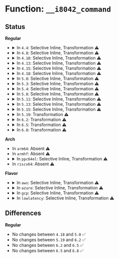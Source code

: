 # Function: <code>__i8042_command</code>

## Status
<b>Regular</b>
<ul>
<li>
<details>
<summary>In <code>4.4</code>: Selective Inline, Transformation ⚠️</summary>

**Collision:** Unique Static

**Inline:** Selective

**Transformation:** True

**Instances:**

```
In drivers/input/serio/i8042.c (ffffffff816650a0)
Location: drivers/input/serio/i8042.c:269
Inline: True
Inline callers:
  - drivers/input/serio/i8042.c:i8042_command
Direct callers:
  - drivers/input/serio/i8042.c:i8042_command
```
**Symbols:**

```
ffffffff816650a0-ffffffff8166525d: __i8042_command.part.1 (STB_LOCAL)
```
</details>
</li>
<li>
<details>
<summary>In <code>4.8</code>: Selective Inline, Transformation ⚠️</summary>

**Collision:** Unique Static

**Inline:** Selective

**Transformation:** True

**Instances:**

```
In drivers/input/serio/i8042.c (ffffffff816c5572)
Location: drivers/input/serio/i8042.c:269
Inline: True
Inline callers:
  - drivers/input/serio/i8042.c:i8042_command
Direct callers:
  - drivers/input/serio/i8042.c:i8042_command
```
**Symbols:**

```
ffffffff816c52e0-ffffffff816c54ab: __i8042_command.part.1 (STB_LOCAL)
```
</details>
</li>
<li>
<details>
<summary>In <code>4.10</code>: Selective Inline, Transformation ⚠️</summary>

**Collision:** Unique Static

**Inline:** Selective

**Transformation:** True

**Instances:**

```
In drivers/input/serio/i8042.c (ffffffff816f3592)
Location: drivers/input/serio/i8042.c:299
Inline: True
Inline callers:
  - drivers/input/serio/i8042.c:i8042_command
Direct callers:
  - drivers/input/serio/i8042.c:i8042_command
```
**Symbols:**

```
ffffffff816f3300-ffffffff816f34cb: __i8042_command.part.1 (STB_LOCAL)
```
</details>
</li>
<li>
<details>
<summary>In <code>4.13</code>: Selective Inline, Transformation ⚠️</summary>

**Collision:** Unique Static

**Inline:** Selective

**Transformation:** True

**Instances:**

```
In drivers/input/serio/i8042.c (ffffffff81708f32)
Location: drivers/input/serio/i8042.c:299
Inline: True
Inline callers:
  - drivers/input/serio/i8042.c:i8042_command
Direct callers:
  - drivers/input/serio/i8042.c:i8042_command
```
**Symbols:**

```
ffffffff81708bd0-ffffffff81708dd1: __i8042_command.part.1 (STB_LOCAL)
```
</details>
</li>
<li>
<details>
<summary>In <code>4.15</code>: Selective Inline, Transformation ⚠️</summary>

**Collision:** Unique Static

**Inline:** Selective

**Transformation:** True

**Instances:**

```
In drivers/input/serio/i8042.c (ffffffff8177a0e2)
Location: drivers/input/serio/i8042.c:299
Inline: True
Inline callers:
  - drivers/input/serio/i8042.c:i8042_command
Direct callers:
  - drivers/input/serio/i8042.c:i8042_command
```
**Symbols:**

```
ffffffff81779dc0-ffffffff81779fc1: __i8042_command.part.1 (STB_LOCAL)
```
</details>
</li>
<li>
<details>
<summary>In <code>4.18</code>: Selective Inline, Transformation ⚠️</summary>

```c
int __i8042_command(unsigned char *param, int command);
```

**Collision:** Unique Static

**Inline:** Selective

**Transformation:** True

**Instances:**

```
In drivers/input/serio/i8042.c (0)
Location: drivers/input/serio/i8042.c:299
Inline: True
Direct callers:
  - drivers/input/serio/i8042.c:i8042_probe
  - drivers/input/serio/i8042.c:i8042_command
```
**Symbols:**

```
ffffffff817ba900-ffffffff817baa68: __i8042_command (STB_LOCAL)
ffffffff817bb7f9-ffffffff817bb8cc: __i8042_command.cold.13 (STB_LOCAL)
```
</details>
</li>
<li>
<details>
<summary>In <code>5.0</code>: Selective Inline, Transformation ⚠️</summary>

```c
int __i8042_command(unsigned char *param, int command);
```

**Collision:** Unique Static

**Inline:** Selective

**Transformation:** True

**Instances:**

```
In drivers/input/serio/i8042.c (ffffffff817e1dba)
Location: drivers/input/serio/i8042.c:299
Inline: True
Direct callers:
  - drivers/input/serio/i8042.c:i8042_probe
  - drivers/input/serio/i8042.c:i8042_command
```
**Symbols:**

```
ffffffff817e1d70-ffffffff817e1ed8: __i8042_command (STB_LOCAL)
ffffffff817e2c54-ffffffff817e2d27: __i8042_command.cold.13 (STB_LOCAL)
```
</details>
</li>
<li>
<details>
<summary>In <code>5.3</code>: Selective Inline, Transformation ⚠️</summary>

**Collision:** Unique Static

**Inline:** Selective

**Transformation:** True

**Instances:**

```
In drivers/input/serio/i8042.c (ffffffff82905de7)
Location: drivers/input/serio/i8042.c:295
Inline: True
Inline callers:
  - drivers/input/serio/i8042.c:i8042_probe
  - drivers/input/serio/i8042.c:i8042_command
Direct callers:
  - drivers/input/serio/i8042.c:i8042_probe
  - drivers/input/serio/i8042.c:i8042_command
```
**Symbols:**

```
ffffffff81822620-ffffffff8182276a: __i8042_command.part.0 (STB_LOCAL)
ffffffff818235da-ffffffff818236a4: __i8042_command.part.0.cold (STB_LOCAL)
```
</details>
</li>
<li>
<details>
<summary>In <code>5.4</code>: Selective Inline, Transformation ⚠️</summary>

**Collision:** Unique Static

**Inline:** Selective

**Transformation:** True

**Instances:**

```
In drivers/input/serio/i8042.c (ffffffff8290f822)
Location: drivers/input/serio/i8042.c:295
Inline: True
Inline callers:
  - drivers/input/serio/i8042.c:i8042_probe
  - drivers/input/serio/i8042.c:i8042_command
Direct callers:
  - drivers/input/serio/i8042.c:i8042_probe
  - drivers/input/serio/i8042.c:i8042_command
```
**Symbols:**

```
ffffffff81853a90-ffffffff81853bda: __i8042_command.part.0 (STB_LOCAL)
ffffffff81854a9a-ffffffff81854b64: __i8042_command.part.0.cold (STB_LOCAL)
```
</details>
</li>
<li>
<details>
<summary>In <code>5.8</code>: Selective Inline, Transformation ⚠️</summary>

**Collision:** Unique Static

**Inline:** Selective

**Transformation:** True

**Instances:**

```
In drivers/input/serio/i8042.c (ffffffff82d23ab4)
Location: drivers/input/serio/i8042.c:297
Inline: True
Inline callers:
  - drivers/input/serio/i8042.c:i8042_check_aux
  - drivers/input/serio/i8042.c:i8042_command
Direct callers:
  - drivers/input/serio/i8042.c:i8042_check_aux
  - drivers/input/serio/i8042.c:i8042_command
```
**Symbols:**

```
ffffffff81925e10-ffffffff81925f7a: __i8042_command.part.0 (STB_LOCAL)
ffffffff81926e43-ffffffff81926f0f: __i8042_command.part.0.cold (STB_LOCAL)
```
</details>
</li>
<li>
<details>
<summary>In <code>5.11</code>: Selective Inline, Transformation ⚠️</summary>

**Collision:** Unique Static

**Inline:** Selective

**Transformation:** True

**Instances:**

```
In drivers/input/serio/i8042.c (ffffffff83011b08)
Location: drivers/input/serio/i8042.c:317
Inline: True
Inline callers:
  - drivers/input/serio/i8042.c:i8042_check_aux
  - drivers/input/serio/i8042.c:i8042_command
Direct callers:
  - drivers/input/serio/i8042.c:i8042_check_aux
  - drivers/input/serio/i8042.c:i8042_command
```
**Symbols:**

```
ffffffff8192d970-ffffffff8192dada: __i8042_command.part.0 (STB_LOCAL)
ffffffff81c22d0d-ffffffff81c22dd6: __i8042_command.part.0.cold (STB_LOCAL)
```
</details>
</li>
<li>
<details>
<summary>In <code>5.13</code>: Selective Inline, Transformation ⚠️</summary>

**Collision:** Unique Static

**Inline:** Selective

**Transformation:** True

**Instances:**

```
In drivers/input/serio/i8042.c (ffffffff8321cac6)
Location: drivers/input/serio/i8042.c:317
Inline: True
Inline callers:
  - drivers/input/serio/i8042.c:i8042_check_aux
  - drivers/input/serio/i8042.c:i8042_command
Direct callers:
  - drivers/input/serio/i8042.c:i8042_check_aux
  - drivers/input/serio/i8042.c:i8042_command
```
**Symbols:**

```
ffffffff81910d60-ffffffff81910eca: __i8042_command.part.0 (STB_LOCAL)
ffffffff81c14f8f-ffffffff81c15058: __i8042_command.part.0.cold (STB_LOCAL)
```
</details>
</li>
<li>
<details>
<summary>In <code>5.15</code>: Selective Inline, Transformation ⚠️</summary>

**Collision:** Unique Static

**Inline:** Selective

**Transformation:** True

**Instances:**

```
In drivers/input/serio/i8042.c (ffffffff819b3582)
Location: drivers/input/serio/i8042.c:321
Inline: True
Inline callers:
  - drivers/input/serio/i8042.c:i8042_check_aux
  - drivers/input/serio/i8042.c:i8042_command
Direct callers:
  - drivers/input/serio/i8042.c:i8042_check_aux
  - drivers/input/serio/i8042.c:i8042_command
```
**Symbols:**

```
ffffffff819b21f0-ffffffff819b23a6: __i8042_command.part.0 (STB_LOCAL)
ffffffff81d22936-ffffffff81d22a79: __i8042_command.part.0.cold (STB_LOCAL)
```
</details>
</li>
<li>
<details>
<summary>In <code>5.19</code>: Transformation ⚠️</summary>

```c
int __i8042_command(unsigned char *param, int command);
```

**Collision:** Unique Static

**Inline:** No

**Transformation:** True

**Instances:**

```
In drivers/input/serio/i8042.c (0)
Location: drivers/input/serio/i8042.c:321
Inline: False
Direct callers:
  - drivers/input/serio/i8042.c:i8042_controller_reset
  - drivers/input/serio/i8042.c:i8042_controller_reset
  - drivers/input/serio/i8042.c:i8042_controller_init
  - drivers/input/serio/i8042.c:i8042_controller_init
  - drivers/input/serio/i8042.c:i8042_controller_selftest
  - drivers/input/serio/i8042.c:i8042_check_aux
  - drivers/input/serio/i8042.c:i8042_check_aux
  - drivers/input/serio/i8042.c:i8042_check_aux
  - drivers/input/serio/i8042.c:i8042_check_aux
  - drivers/input/serio/i8042.c:i8042_check_aux
  - drivers/input/serio/i8042.c:i8042_toggle_aux
  - drivers/input/serio/i8042.c:i8042_toggle_aux
  - drivers/input/serio/i8042.c:i8042_set_mux_mode
  - drivers/input/serio/i8042.c:i8042_set_mux_mode
  - drivers/input/serio/i8042.c:i8042_set_mux_mode
  - drivers/input/serio/i8042.c:i8042_port_close
  - drivers/input/serio/i8042.c:i8042_port_close
  - drivers/input/serio/i8042.c:i8042_aux_write
```
**Symbols:**

```
ffffffff81b10e40-ffffffff81b1105f: __i8042_command (STB_LOCAL)
ffffffff81eee534-ffffffff81eee681: __i8042_command.cold (STB_LOCAL)
```
</details>
</li>
<li>
<details>
<summary>In <code>6.2</code>: Transformation ⚠️</summary>

```c
int __i8042_command(unsigned char *param, int command);
```

**Collision:** Unique Static

**Inline:** No

**Transformation:** True

**Instances:**

```
In drivers/input/serio/i8042.c (0)
Location: drivers/input/serio/i8042.c:321
Inline: False
Direct callers:
  - drivers/input/serio/i8042.c:i8042_setup_aux
  - drivers/input/serio/i8042.c:i8042_controller_reset
  - drivers/input/serio/i8042.c:i8042_controller_reset
  - drivers/input/serio/i8042.c:i8042_controller_init
  - drivers/input/serio/i8042.c:i8042_controller_init
  - drivers/input/serio/i8042.c:i8042_controller_selftest
  - drivers/input/serio/i8042.c:i8042_check_aux
  - drivers/input/serio/i8042.c:i8042_check_aux
  - drivers/input/serio/i8042.c:i8042_check_aux
  - drivers/input/serio/i8042.c:i8042_check_aux
  - drivers/input/serio/i8042.c:i8042_check_aux
  - drivers/input/serio/i8042.c:i8042_toggle_aux
  - drivers/input/serio/i8042.c:i8042_toggle_aux
  - drivers/input/serio/i8042.c:i8042_set_mux_mode
  - drivers/input/serio/i8042.c:i8042_set_mux_mode
  - drivers/input/serio/i8042.c:i8042_set_mux_mode
  - drivers/input/serio/i8042.c:i8042_enable_mux_ports
  - drivers/input/serio/i8042.c:i8042_port_close
  - drivers/input/serio/i8042.c:i8042_port_close
  - drivers/input/serio/i8042.c:i8042_aux_write
```
**Symbols:**

```
ffffffff81ca17c0-ffffffff81ca1a84: __i8042_command (STB_LOCAL)
ffffffff820a6244-ffffffff820a62d0: __i8042_command.cold (STB_LOCAL)
```
</details>
</li>
<li>
<details>
<summary>In <code>6.5</code>: Transformation ⚠️</summary>

```c
int __i8042_command(unsigned char *param, int command);
```

**Collision:** Unique Static

**Inline:** No

**Transformation:** True

**Instances:**

```
In drivers/input/serio/i8042.c (0)
Location: drivers/input/serio/i8042.c:321
Inline: False
Direct callers:
  - drivers/input/serio/i8042.c:i8042_setup_aux
  - drivers/input/serio/i8042.c:i8042_controller_reset
  - drivers/input/serio/i8042.c:i8042_controller_reset
  - drivers/input/serio/i8042.c:i8042_controller_init
  - drivers/input/serio/i8042.c:i8042_controller_init
  - drivers/input/serio/i8042.c:i8042_controller_selftest
  - drivers/input/serio/i8042.c:i8042_check_aux
  - drivers/input/serio/i8042.c:i8042_check_aux
  - drivers/input/serio/i8042.c:i8042_check_aux
  - drivers/input/serio/i8042.c:i8042_check_aux
  - drivers/input/serio/i8042.c:i8042_check_aux
  - drivers/input/serio/i8042.c:i8042_toggle_aux
  - drivers/input/serio/i8042.c:i8042_toggle_aux
  - drivers/input/serio/i8042.c:i8042_set_mux_mode
  - drivers/input/serio/i8042.c:i8042_set_mux_mode
  - drivers/input/serio/i8042.c:i8042_set_mux_mode
  - drivers/input/serio/i8042.c:i8042_enable_mux_ports
  - drivers/input/serio/i8042.c:i8042_port_close
  - drivers/input/serio/i8042.c:i8042_port_close
  - drivers/input/serio/i8042.c:i8042_aux_write
```
**Symbols:**

```
ffffffff81d08be0-ffffffff81d08ea4: __i8042_command (STB_LOCAL)
ffffffff8212764b-ffffffff821276d7: __i8042_command.cold (STB_LOCAL)
```
</details>
</li>
<li>
<details>
<summary>In <code>6.8</code>: Transformation ⚠️</summary>

```c
int __i8042_command(unsigned char *param, int command);
```

**Collision:** Unique Static

**Inline:** No

**Transformation:** True

**Instances:**

```
In drivers/input/serio/i8042.c (0)
Location: drivers/input/serio/i8042.c:321
Inline: False
Direct callers:
  - drivers/input/serio/i8042.c:i8042_setup_aux
  - drivers/input/serio/i8042.c:i8042_controller_reset
  - drivers/input/serio/i8042.c:i8042_controller_reset
  - drivers/input/serio/i8042.c:i8042_controller_init
  - drivers/input/serio/i8042.c:i8042_controller_init
  - drivers/input/serio/i8042.c:i8042_controller_selftest
  - drivers/input/serio/i8042.c:i8042_check_aux
  - drivers/input/serio/i8042.c:i8042_check_aux
  - drivers/input/serio/i8042.c:i8042_check_aux
  - drivers/input/serio/i8042.c:i8042_check_aux
  - drivers/input/serio/i8042.c:i8042_check_aux
  - drivers/input/serio/i8042.c:i8042_toggle_aux
  - drivers/input/serio/i8042.c:i8042_toggle_aux
  - drivers/input/serio/i8042.c:i8042_set_mux_mode
  - drivers/input/serio/i8042.c:i8042_set_mux_mode
  - drivers/input/serio/i8042.c:i8042_set_mux_mode
  - drivers/input/serio/i8042.c:i8042_enable_mux_ports
  - drivers/input/serio/i8042.c:i8042_port_close
  - drivers/input/serio/i8042.c:i8042_port_close
  - drivers/input/serio/i8042.c:i8042_aux_write
```
**Symbols:**

```
ffffffff81dbe870-ffffffff81dbeb34: __i8042_command (STB_LOCAL)
ffffffff82208fcc-ffffffff82209058: __i8042_command.cold (STB_LOCAL)
```
</details>
</li>
</ul>
<b>Arch</b>
<ul>
<li>
In <code>arm64</code>: Absent ⚠️
</li>
<li>
In <code>armhf</code>: Absent ⚠️
</li>
<li>
<details>
<summary>In <code>ppc64el</code>: Selective Inline, Transformation ⚠️</summary>

**Collision:** Unique Static

**Inline:** Selective

**Transformation:** True

**Instances:**

```
In drivers/input/serio/i8042.c (c0000000013b3410)
Location: drivers/input/serio/i8042.c:295
Inline: True
Inline callers:
  - drivers/input/serio/i8042.c:i8042_probe
  - drivers/input/serio/i8042.c:i8042_command
Direct callers:
  - drivers/input/serio/i8042.c:i8042_probe
  - drivers/input/serio/i8042.c:i8042_command
```
**Symbols:**

```
c000000000b70ba0-c000000000b710c0: __i8042_command.part.0 (STB_LOCAL)
```
</details>
</li>
<li>
In <code>riscv64</code>: Absent ⚠️
</li>
</ul>
<b>Flavor</b>
<ul>
<li>
<details>
<summary>In <code>aws</code>: Selective Inline, Transformation ⚠️</summary>

**Collision:** Unique Static

**Inline:** Selective

**Transformation:** True

**Instances:**

```
In drivers/input/serio/i8042.c (ffffffff828f65c1)
Location: drivers/input/serio/i8042.c:295
Inline: True
Inline callers:
  - drivers/input/serio/i8042.c:i8042_probe
  - drivers/input/serio/i8042.c:i8042_command
Direct callers:
  - drivers/input/serio/i8042.c:i8042_probe
  - drivers/input/serio/i8042.c:i8042_command
```
**Symbols:**

```
ffffffff81808c30-ffffffff81808d7a: __i8042_command.part.0 (STB_LOCAL)
ffffffff81809aaa-ffffffff81809b74: __i8042_command.part.0.cold (STB_LOCAL)
```
</details>
</li>
<li>
<details>
<summary>In <code>azure</code>: Selective Inline, Transformation ⚠️</summary>

**Collision:** Unique Static

**Inline:** Selective

**Transformation:** True

**Instances:**

```
In drivers/input/serio/i8042.c (ffffffff828eda28)
Location: drivers/input/serio/i8042.c:295
Inline: True
Inline callers:
  - drivers/input/serio/i8042.c:i8042_probe
  - drivers/input/serio/i8042.c:i8042_command
Direct callers:
  - drivers/input/serio/i8042.c:i8042_probe
  - drivers/input/serio/i8042.c:i8042_command
```
**Symbols:**

```
ffffffff817d0250-ffffffff817d039a: __i8042_command.part.0 (STB_LOCAL)
ffffffff817d124a-ffffffff817d1314: __i8042_command.part.0.cold (STB_LOCAL)
```
</details>
</li>
<li>
<details>
<summary>In <code>gcp</code>: Selective Inline, Transformation ⚠️</summary>

**Collision:** Unique Static

**Inline:** Selective

**Transformation:** True

**Instances:**

```
In drivers/input/serio/i8042.c (ffffffff8290a3b9)
Location: drivers/input/serio/i8042.c:295
Inline: True
Inline callers:
  - drivers/input/serio/i8042.c:i8042_probe
  - drivers/input/serio/i8042.c:i8042_command
Direct callers:
  - drivers/input/serio/i8042.c:i8042_probe
  - drivers/input/serio/i8042.c:i8042_command
```
**Symbols:**

```
ffffffff81847c20-ffffffff81847d6a: __i8042_command.part.0 (STB_LOCAL)
ffffffff81848c2a-ffffffff81848cf4: __i8042_command.part.0.cold (STB_LOCAL)
```
</details>
</li>
<li>
<details>
<summary>In <code>lowlatency</code>: Selective Inline, Transformation ⚠️</summary>

**Collision:** Unique Static

**Inline:** Selective

**Transformation:** True

**Instances:**

```
In drivers/input/serio/i8042.c (ffffffff82910884)
Location: drivers/input/serio/i8042.c:295
Inline: True
Inline callers:
  - drivers/input/serio/i8042.c:i8042_probe
  - drivers/input/serio/i8042.c:i8042_command
Direct callers:
  - drivers/input/serio/i8042.c:i8042_probe
  - drivers/input/serio/i8042.c:i8042_command
```
**Symbols:**

```
ffffffff81862f20-ffffffff8186306a: __i8042_command.part.0 (STB_LOCAL)
ffffffff81863e4a-ffffffff81863f14: __i8042_command.part.0.cold (STB_LOCAL)
```
</details>
</li>
</ul>

## Differences
<b>Regular</b>
<ul>
<li>
No changes between <code>4.18</code> and <code>5.0</code> ✅
</li>
<li>
No changes between <code>5.19</code> and <code>6.2</code> ✅
</li>
<li>
No changes between <code>6.2</code> and <code>6.5</code> ✅
</li>
<li>
No changes between <code>6.5</code> and <code>6.8</code> ✅
</li>
</ul>
